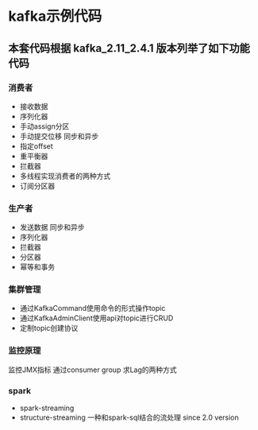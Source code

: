 # kafka示例代码
## 本套代码根据 kafka_2.11_2.4.1 版本列举了如下功能代码
### 消费者
* 接收数据
* 序列化器
* 手动assign分区
* 手动提交位移 同步和异步
* 指定offset
* 重平衡器
* 拦截器
* 多线程实现消费者的两种方式
* 订阅分区器
### 生产者
* 发送数据 同步和异步
* 序列化器
* 拦截器
* 分区器
* 幂等和事务
### 集群管理
* 通过KafkaCommand使用命令的形式操作topic
* 通过KafkaAdminClient使用api对topic进行CRUD
* 定制topic创建协议
### 监控原理
监控JMX指标
通过consumer group 求Lag的两种方式
### spark
* spark-streaming
* structure-streaming 一种和spark-sql结合的流处理 since 2.0 version